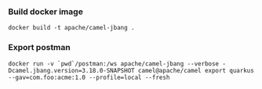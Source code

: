 ### Build docker image
```
docker build -t apache/camel-jbang .
```

### Export postman
```
docker run -v `pwd`/postman:/ws apache/camel-jbang --verbose -Dcamel.jbang.version=3.18.0-SNAPSHOT camel@apache/camel export quarkus --gav=com.foo:acme:1.0 --profile=local --fresh
```
